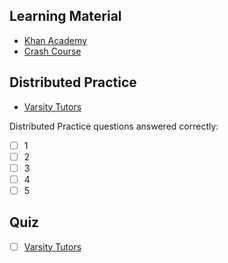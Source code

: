 ## Learning Material

* [Khan Academy](https://www.khanacademy.org/science/physics)
* [Crash Course](https://www.youtube.com/watch?v=ZM8ECpBuQYE&list=PL8dPuuaLjXtN0ge7yDk_UA0ldZJdhwkoV)

## Distributed Practice

* [Varsity Tutors](http://www.varsitytutors.com/ap_physics_1-help)

Distributed Practice questions answered correctly:

- [ ]  1
- [ ]  2
- [ ]  3
- [ ]  4
- [ ]  5

## Quiz

- [ ]   [Varsity Tutors](https://www.varsitytutors.com/high_school_physics-practice-tests)
